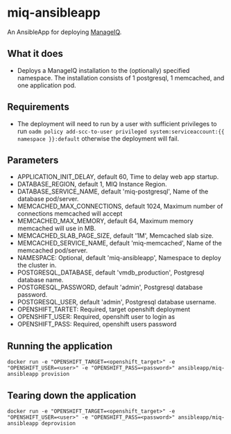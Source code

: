miq-ansibleapp
======================

An AnsibleApp for deploying [ManageIQ](http://manageiq.org/).  

## What it does
* Deploys a ManageIQ installation to the (optionally) specified namespace. The installation consists of 1 postgresql, 1 memcached, and one application pod.

## Requirements
* The deployment will need to run by a user with sufficient privileges to run `oadm policy add-scc-to-user privileged system:serviceaccount:{{ namespace }}:default` otherwise the deployment will fail.

## Parameters
* APPLICATION_INIT_DELAY, default 60, Time to delay web app startup.
* DATABASE_REGION, default 1, MIQ Instance Region.
* DATABASE_SERVICE_NAME, default 'miq-postgresql', Name of the database pod/server. 
* MEMCACHED_MAX_CONNECTIONS, default 1024, Maximum number of connections memcached will accept
* MEMCACHED_MAX_MEMORY, default 64, Maximum memory memcached will use in MB.
* MEMCACHED_SLAB_PAGE_SIZE, default '1M', Memcached slab size.
* MEMCACHED_SERVICE_NAME, default 'miq-memcached', Name of the memcached pod/server.
* NAMESPACE: Optional, default 'miq-ansibleapp', Namespace to deploy the cluster in.
* POSTGRESQL_DATABASE, default 'vmdb_production', Postgresql database name.
* POSTGRESQL_PASSWORD, default 'admin', Postgresql database password.
* POSTGRESQL_USER, default 'admin', Postgresql database username.
* OPENSHIFT_TARTET: Required, target openshift deployment
* OPENSHIFT_USER: Required, openshift user to login as
* OPENSHIFT_PASS: Required, openshift users password

## Running the application
`docker run -e "OPENSHIFT_TARGET=<openshift_target>" -e "OPENSHIFT_USER=<user>" -e "OPENSHIFT_PASS=<password>" ansibleapp/miq-ansibleapp provision`

## Tearing down the application
`docker run -e "OPENSHIFT_TARGET=<openshift_target>" -e "OPENSHIFT_USER=<user>" -e "OPENSHIFT_PASS=<password>" ansibleapp/miq-ansibleapp deprovision`
